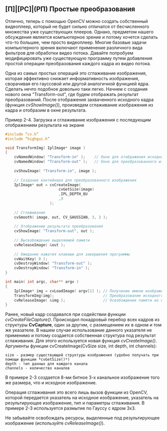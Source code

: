 ## [П]|[РС]|(РП) Простые преобразования

Отлично, теперь с помощью OpenCV можно создать собственный видеоплеер, который не будет сильно отличатся от бесчисленного множества уже существующих плееров. Однако, предметом нашего обсуждения является компьютерное зрение и потому хочется сделать что-то большее, чем просто видеоплеер. Многие базовые задачи компьютерного зрения включают применение различного вида фильтров для обработки видео потока. Давайте попробуем модифицировать уже существующую программу путем добавления простой операции преобразования каждого кадра из видео потока.

Одна из самых простых операций это сглаживание изображения, которая эффективно снижает информативность изображения, сворачивая его гауссовой или другой аналогичной функцией ядра. Сделать нечто подобное довольно таки легко. Начнем с создания нового окна "Transform-out", где будем отображать результат преобразований. После отображения захваченного исходного кадра (функция *cvShowImage()*), произведем сглаживание изображения из кадра и отобразим в окне результата.

Пример 2-4. Загрузка и сглаживание изображения с последующим отображением результата на экране
```cpp
#include “cv.h”
#include “highgui.h”

void TransformImg( IplImage* image )
{
	cvNamedWindow( "Transform-in" );	// Окно для отображения исходного изображения
	cvNamedWindow( "Transform-out" );	// Окно для преобразованного изображения
	
	cvShowImage( "Transform-in", image );
	
	// Создание контейнера для преобразованного изображения
	IplImage* out = cvCreateImage(
						cvGetSize(image)
						,IPL_DEPTH_8U
						,3
					);
	
	// Сглаживание
	cvSmooth( image, out, CV_GAUSSIAN, 3, 3 );
	
	// Отображение результата преобразования
	cvShowImage( "Transform-out", out );
	
	// Высвобождение выделяемой памяти
	cvReleaseImage( &out );
	
	// Ожидание нажатия клавиши для завершения программы
	cvWaitKey( 0 );
	cvDestroyWindow( "Transform-out" );
	cvDestroyWindow( "Transform-in" );	
}

int main( int argc, char** argv ) 
{
	IplImage* img = cvLoadImage( argv[1] );	// Получение имени изображения
	TransformImg(img);						// Преобразование исходного изображения
	cvReleaseImage( &img );					// Освобождение памяти из под изображения
}
```

Ранее, новый кадр создавался при содействии функции *cvCreateFileCapture()*. Происходил покадровый перебор всех кадров из структуры **CvCapture**, один за другим, с размещением их в одном и том же указателе. В нашем случае использование данного указателя не применимо и потому создается собственная структура под результат сглаживания. Для этого используется новая функция *cvCreateImage()*. Аргументы функции cvCreateImage(CvSize size, int depth, int channels): 
	
	size - размер существующей структуры изображения (удобно получать при помощи функции *cvGetSize()*)
	depth - тип данных для каждого канала
	channels - количество каналов

В примере 2-3 создается 8-ми битное 3-х канальное изображение того же размера, что и исходное изображение. 

Операция сглаживания это всего лишь вызов функции из OpenCV, которой передается указатель на исходное изображение, указатель на результирующее изображение, тип и параметры сглаживания. В примере 2-3 используется размытие по Гауссу с ядром 3х3.

Не забывайте освобождать ресурсы, выделенные под результирующее изображение (используйте *cvReleaseImage()*).
